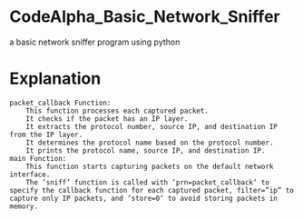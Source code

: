 # CodeAlpha_Basic_Network_Sniffer
a basic network sniffer program using python
# Explanation

    packet_callback Function:
        This function processes each captured packet.
        It checks if the packet has an IP layer.
        It extracts the protocol number, source IP, and destination IP from the IP layer.
        It determines the protocol name based on the protocol number.
        It prints the protocol name, source IP, and destination IP.
    main Function:
        This function starts capturing packets on the default network interface.
        The ‘sniff‘ function is called with ‘prn=packet_callback‘ to specify the callback function for each captured packet, filter=”ip” to capture only IP packets, and ‘store=0‘ to avoid storing packets in memory.
